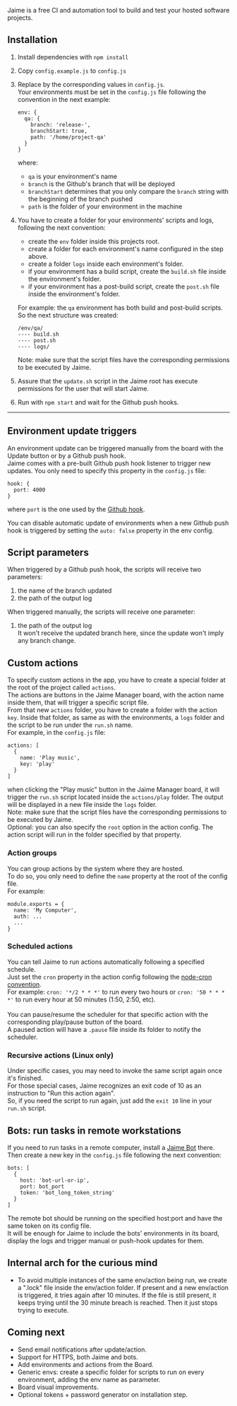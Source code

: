 Jaime is a free CI and automation tool to build and test your hosted software projects.

## Installation
1. Install dependencies with ``npm install``
2. Copy `config.example.js` to `config.js`
3. Replace by the corresponding values in `config.js`.<br>
  Your environments must be set in the `config.js` file following the convention in the next example:

    ```
    env: {
      qa: {
        branch: 'release-',
        branchStart: true,
        path: '/home/project-qa'
      }
    }
    ```
    where: 
      - ``qa`` is your environment's name
      - ``branch`` is the Github's branch that will be deployed
      - ``branchStart`` determines that you only compare the ``branch`` string with the beginning of the branch pushed
      - ``path`` is the folder of your environment in the machine

4. You have to create a folder for your environments' scripts and logs, following the next convention:

    - create the ``env`` folder inside this projects root.
    - create a folder for each environment's name configured in the step above.
    - create a folder ``logs`` inside each environment's folder.
    - if your environment has a build script, create the ``build.sh`` file inside the environment's folder.
    - if your environment has a post-build script, create the ``post.sh`` file inside the environment's folder.

    For example: the ``qa`` environment has both build and post-build scripts. So the next structure was created:
    ````
    /env/qa/
    ---- build.sh
    ---- post.sh
    ---- logs/
    ````

    Note: make sure that the script files have the corresponding permissions to be executed by Jaime.
5. Assure that the ``update.sh`` script in the Jaime root has execute permissions for the user that will start Jaime.
6. Run with `npm start` and wait for the Github push hooks.

--------------

## Environment update triggers
An environment update can be triggered manually from the board with the Update button or by a Github push hook.<br>
Jaime comes with a pre-built Github push hook listener to trigger new updates. You only need to specify this property in the `config.js` file:

  ```
  hook: {
    port: 4000
  }
  ```
where ``port`` is the one used by the [Github hook](https://docs.github.com/en/developers/webhooks-and-events/webhooks/about-webhooks).

You can disable automatic update of environments when a new Github push hook is triggered by setting the ``auto: false`` property in the env config.

## Script parameters
When triggered by a Github push hook, the scripts will receive two parameters:
 1. the name of the branch updated
 2. the path of the output log

When triggered manually, the scripts will receive one parameter:
 1. the path of the output log<br>
It won't receive the updated branch here, since the update won't imply any branch change.

## Custom actions

To specify custom actions in the app, you have to create a special folder at the root of the project called ``actions``.<br>
The actions are buttons in the Jaime Manager board, with the action name inside them, that will trigger a specific script file.<br>
From that new ``actions`` folder, you have to create a folder with the action ``key``. Inside that folder, as same as with the environments, a ``logs`` folder and the script to be run under the ``run.sh`` name.<br>
For example, in the `config.js` file:

    actions: [
      {
        name: 'Play music',
        key: 'play'
      }
    ]

  when clicking the "Play music" button in the Jaime Manager board, it will trigger the ``run.sh`` script located inside the ``actions/play`` folder. The output will be displayed in a new file inside the ``logs`` folder.<br>
  Note: make sure that the script files have the corresponding permissions to be executed by Jaime.<br>
  Optional: you can also specify the ``root`` option in the action config. The action script will run in the folder specified by that property.

### Action groups
You can group actions by the system where they are hosted.<br>
To do so, you only need to define the ``name`` property at the root of the config file. <br>
For example:

    module.exports = {
      name: 'My Computer',
      auth: ...
      ...
    }

### Scheduled actions
You can tell Jaime to run actions automatically following a specified schedule.<br>
Just set the ``cron`` property in the action config following the [node-cron convention](https://github.com/node-cron/node-cron#allowed-fields).<br>
For example: ``cron: '*/2 * * *'`` to run every two hours or ``cron: '50 * * * *'`` to run every hour at 50 minutes (1:50, 2:50, etc).<br><br>
You can pause/resume the scheduler for that specific action with the corresponding play/pause button of the board.<br>
A paused action will have a ``.pause`` file inside its folder to notify the scheduler.

### Recursive actions (Linux only)
Under specific cases, you may need to invoke the same script again once it's finished.<br>
For those special cases, Jaime recognizes an exit code of 10 as an instruction to "Run this action again".<br>
So, if you need the script to run again, just add the ``exit 10`` line in your ``run.sh`` script.
  
## Bots: run tasks in remote workstations
If you need to run tasks in a remote computer, install a [Jaime Bot](https://github.com/estreiten/jaime-bot) there.
Then create a new key in the `config.js` file following the next convention:

    bots: [
      {
        host: 'bot-url-or-ip',
        port: bot_port
        token: 'bot_long_token_string'
      }
    ]

The remote bot should be running on the specified host:port and have the same token on its config file.<br>
It will be enough for Jaime to include the bots' environments in its board, display the logs and trigger manual or push-hook updates for them.

## Internal arch for the curious mind
- To avoid multiple instances of the same env/action being run, we create a ".lock" file inside the env/action folder. 
If present and a new env/action is triggered, it tries again after 10 minutes. If the file is still present, it keeps trying until the 30 minute breach is reached. Then it just stops trying to execute.


## Coming next
- Send email notifications after update/action.
- Support for HTTPS, both Jaime and bots.
- Add environments and actions from the Board.
- Generic envs: create a specific folder for scripts to run on every environment, adding the env name as parameter.
- Board visual improvements.
- Optional tokens + password generator on installation step.